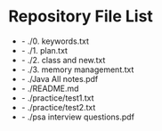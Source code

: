 # Repository File List
- [](&)- ./0. keywords.txt
- [](&)- ./1. plan.txt
- [](&)- ./2. class and new.txt
- [](&)- ./3. memory management.txt
- [](&)- ./Java All notes.pdf
- [](&)- ./README.md
- [](&)- ./practice/test1.txt
- [](&)- ./practice/test2.txt
- [](&)- ./psa interview questions.pdf

